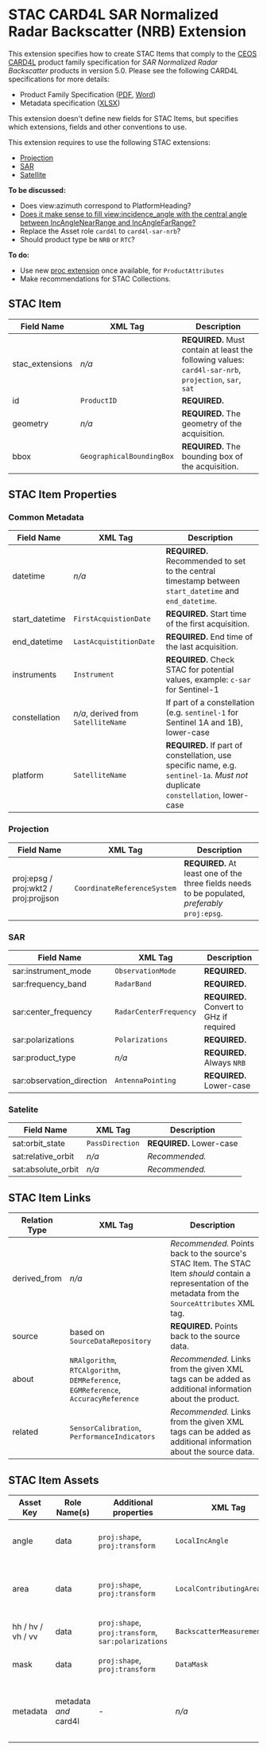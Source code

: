 # STAC CARD4L SAR Normalized Radar Backscatter (NRB) Extension

This extension specifies how to create STAC Items that comply to the [CEOS CARD4L](http://ceos.org/ard/) product family specification for *SAR Normalized Radar Backscatter* products in version 5.0. Please see the following CARD4L specifications for more details:

- Product Family Specification ([PDF](http://ceos.org/ard/files/PFS/NRB/v5.0/CARD4L-PFS_Normalised_Radar_Backscatter-v5.0.pdf), [Word](http://ceos.org/ard/files/PFS/NRB/v5.0/CARD4L-PFS_Normalised_Radar_Backscatter-v5.0.docx))
- Metadata specification ([XLSX](http://ceos.org/ard/files/PFS/NRB/v5.0/CARD4L_METADATA-spec_NRB-v5.0.xlsx))

This extension doesn't define new fields for STAC Items, but specifies which extensions, fields and other conventions to use.

This extension requires to use the following STAC extensions:

- [Projection](../projection/README.md)
- [SAR](../sar/README.md)
- [Satellite](../sat/README.md)

**To be discussed:**

+ Does view:azimuth correspond to PlatformHeading?
+ [Does it make sense to fill  view:incidence_angle with the central angle between IncAngleNearRange and IncAngleFarRange?](https://github.com/radiantearth/stac-spec/issues/912)
+ Replace the Asset role `card4l` to `card4l-sar-nrb`?
+ Should product type be `NRB` or `RTC`?

**To do:**

* Use new [proc extension](https://github.com/radiantearth/stac-spec/pull/907) once available, for `ProductAttributes`
* Make recommendations for STAC Collections.

## STAC Item 

| Field Name      | XML Tag                   | Description                                                  |
| --------------- | ------------------------- | ------------------------------------------------------------ |
| stac_extensions | *n/a*                     | **REQUIRED.** Must contain at least the following values: `card4l-sar-nrb`, `projection`, `sar`, `sat` |
| id              | `ProductID`               | **REQUIRED.**                                                |
| geometry        | *n/a*                     | **REQUIRED.** The geometry of the acquisition.               |
| bbox            | `GeographicalBoundingBox` | **REQUIRED.** The bounding box of the acquisition.           |

## STAC Item Properties

### Common Metadata

| Field Name     | XML Tag                             | Description                                                  |
| -------------- | ----------------------------------- | ------------------------------------------------------------ |
| datetime       | *n/a*                               | **REQUIRED.** Recommended to set to the central timestamp between `start_datetime` and `end_datetime`. |
| start_datetime | `FirstAcquistionDate`               | **REQUIRED.** Start time of the first acquisition.           |
| end_datetime   | `LastAcquistitionDate`              | **REQUIRED.** End time of the last acquisition.              |
| instruments    | `Instrument`                        | **REQUIRED.** Check STAC for potential values, example: `c-sar` for Sentinel-1 |
| constellation  | *n/a*, derived from `SatelliteName` | If part of a constellation (e.g. `sentinel-1` for Sentinel 1A and 1B), lower-case |
| platform       | `SatelliteName`                     | **REQUIRED.** If part of constellation, use specific name, e.g. `sentinel-1a`. *Must not* duplicate `constellation`, lower-case |

### Projection

| Field Name                            | XML Tag                     | Description                                                  |
| ------------------------------------- | --------------------------- | ------------------------------------------------------------ |
| proj:epsg / proj:wkt2 / proj:projjson | `CoordinateReferenceSystem` | **REQUIRED.** At least one of the three fields needs to be populated, *preferably* `proj:epsg`. |

### SAR

| Field Name                | XML Tag                | Description                              |
| ------------------------- | ---------------------- | ---------------------------------------- |
| sar:instrument_mode       | `ObservationMode`      | **REQUIRED.**                            |
| sar:frequency_band        | `RadarBand`            | **REQUIRED.**                            |
| sar:center_frequency      | `RadarCenterFrequency` | **REQUIRED.** Convert to GHz if required |
| sar:polarizations         | `Polarizations`        | **REQUIRED.**                            |
| sar:product_type          | *n/a*                  | **REQUIRED.** Always `NRB`               |
| sar:observation_direction | `AntennaPointing`      | **REQUIRED.** Lower-case                 |

### Satelite

| Field Name         | XML Tag         | Description              |
| ------------------ | --------------- | ------------------------ |
| sat:orbit_state    | `PassDirection` | **REQUIRED.** Lower-case |
| sat:relative_orbit | *n/a*           | *Recommended.*           |
| sat:absolute_orbit | *n/a*           | *Recommended.*           |

## STAC Item Links

| Relation Type      | XML Tag       | Description              |
| ------------------ | ------------------------ | ------------------ |
| derived_from  | *n/a* | *Recommended.* Points back to the source's STAC Item. The STAC Item *should* contain a representation of the metadata from the `SourceAttributes` XML tag. |
| source | based on `SourceDataRepository` | **REQUIRED.** Points back to the source data. |
| about | `NRAlgorithm`, `RTCAlgorithm`, `DEMReference`, `EGMReference`, `AccuracyReference` | *Recommended.* Links from the given XML tags can be added as additional information about the product. |
| related | `SensorCalibration`, `PerformanceIndicators` | *Recommended.* Links from the given XML tags can be added as additional information about the source data. |

## STAC Item Assets

| Asset Key | Role Name(s) | Additional properties | XML Tag       | Description              |
| ------------------ | --------------- | --------------- | --------------- | --------------- |
| angle | data | `proj:shape`, `proj:transform` | `LocalIncAngle` | **REQUIRED.** Points to the local incidence angle file. |
| area | data | `proj:shape`, `proj:transform` | `LocalContributingArea` | **REQUIRED.** Points to the normalized scattering area file. |
| hh / hv / vh / vv | data | `proj:shape`, `proj:transform`, `sar:polarizations` | `BackscatterMeasurementData` | **REQUIRED.** Points to the polarization file. |
| mask | data | `proj:shape`, `proj:transform` | `DataMask` | **REQUIRED.** Points to the data mask file. |
| metadata | metadata *and* card4l | - | *n/a* | **REQUIRED.** Points to the CARD4L metadata XML file. Media type: `application/xml` |
